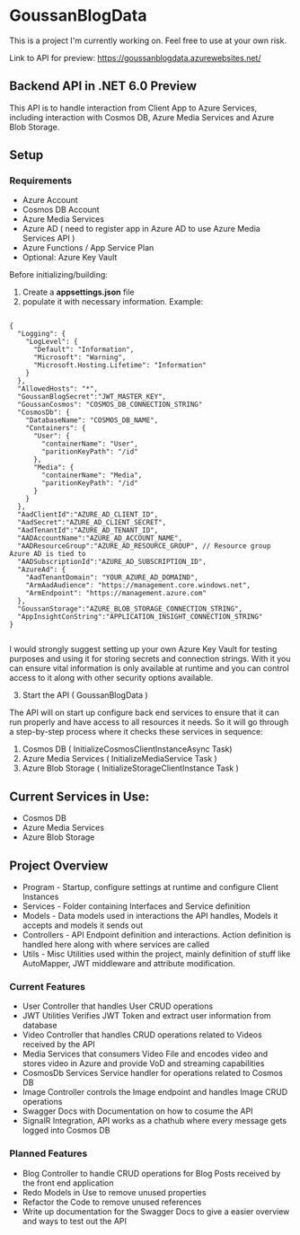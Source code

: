 # GoussanBlogData
This is a project I'm currently working on. Feel free to use at your own risk.

Link to API for preview: https://goussanblogdata.azurewebsites.net/


## Backend API in .NET 6.0 Preview

This API is to handle interaction from Client App to Azure Services, including interaction with Cosmos DB, Azure Media Services and Azure Blob Storage.

## Setup
### Requirements
* Azure Account
* Cosmos DB Account
* Azure Media Services
* Azure AD ( need to register app in Azure AD to use Azure Media Services API )
* Azure Functions / App Service Plan
* Optional: Azure Key Vault

Before initializing/building:
1. Create a <b>appsettings.json</b> file
2. populate it with necessary information. Example: 
````

{
  "Logging": {
    "LogLevel": {
      "Default": "Information",
      "Microsoft": "Warning",
      "Microsoft.Hosting.Lifetime": "Information"
    }
  },
  "AllowedHosts": "*",
  "GoussanBlogSecret":"JWT_MASTER_KEY",
  "GoussanCosmos": "COSMOS_DB_CONNECTION_STRING"
  "CosmosDb": {
    "DatabaseName": "COSMOS_DB_NAME",
    "Containers": {
      "User": {
        "containerName": "User",
        "paritionKeyPath": "/id"
      },
      "Media": {
        "containerName": "Media",
        "paritionKeyPath": "/id"
      }
    }
  },
  "AadClientId":"AZURE_AD_CLIENT_ID",
  "AadSecret":"AZURE_AD_CLIENT_SECRET",
  "AadTenantId":"AZURE_AD_TENANT_ID",
  "AADAccountName":"AZURE_AD_ACCOUNT_NAME",
  "AADResourceGroup":"AZURE_AD_RESOURCE_GROUP", // Resource group Azure AD is tied to
  "AADSubscriptionId":"AZURE_AD_SUBSCRIPTION_ID",
  "AzureAd": {
    "AadTenantDomain": "YOUR_AZURE_AD_DOMAIND",
    "ArmAadAudience": "https://management.core.windows.net",
    "ArmEndpoint": "https://management.azure.com"
  },
  "GoussanStorage":"AZURE_BLOB_STORAGE_CONNECTION_STRING",
  "AppInsightConString":"APPLICATION_INSIGHT_CONNECTION_STRING"
}


````
I would strongly suggest setting up your own Azure Key Vault for testing purposes and using it for storing secrets and connection strings. With it you can ensure vital information is only available at runtime and you can control access to it along with other security options available.

3. Start the API ( GoussanBlogData )

The API will on start up configure back end services to ensure that it can run properly and have access to all resources it needs. So it will go through a step-by-step process where it checks these services in sequence:
1. Cosmos DB ( InitializeCosmosClientInstanceAsync Task)
2. Azure Media Services ( InitializeMediaService Task )
3. Azure Blob Storage ( InitializeStorageClientInstance Task )


## Current Services in Use:
* Cosmos DB
* Azure Media Services
* Azure Blob Storage


## Project Overview

* Program - Startup, configure settings at runtime and configure Client Instances
* Services - Folder containing Interfaces and Service definition
* Models - Data models used in interactions the API handles, Models it accepts and models it sends out
* Controllers - API Endpoint definition and interactions. Action definition is handled here along with where services are called
* Utils - Misc Utilities used within the project, mainly definition of stuff like AutoMapper, JWT middleware and attribute modification.



### Current Features
* User Controller that handles User CRUD operations
* JWT Utilities Verifies JWT Token and extract user information from database
* Video Controller that handles CRUD operations related to Videos received by the API
* Media Services that consumers Video File and encodes video and stores video in Azure and provide VoD and streaming capabilities
* CosmosDb Services Service handler for operations related to Cosmos DB
* Image Controller controls the Image endpoint and handles Image CRUD operations
* Swagger Docs with Documentation on how to cosume the API
* SignalR Integration, API works as a chathub where every message gets logged into Cosmos DB

### Planned Features
* Blog Controller to handle CRUD operations for Blog Posts received by the front end application
* Redo Models in Use to remove unused properties
* Refactor the Code to remove unused references
* Write up documentation for the Swagger Docs to give a easier overview and ways to test out the API

 
